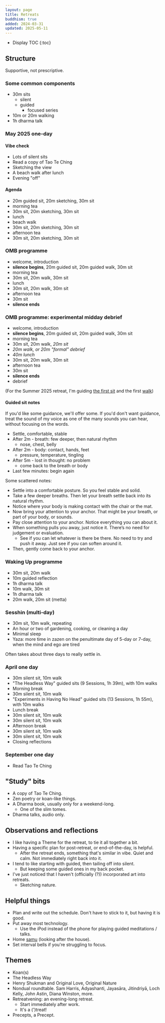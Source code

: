 ```yaml
---
layout: page
title: Retreats
buddhism: true
added: 2024-03-31
updated: 2025-05-11
---
```


* Display TOC
{:toc}

## Structure

Supportive, not prescriptive.

### Some common components

- 30m sits
	- silent
	- guided
		- focused series
- 10m or 20m walking
- 1h dharma talk

### May 2025 one-day

#### Vibe check

- Lots of silent sits
- Read a copy of Tao Te Ching
- Sketching the view
- A beach walk after lunch
- Evening "off"

#### Agenda

- 20m guided sit, 20m sketching, 30m sit
- morning tea
- 30m sit, 20m sketching, 30m sit
- lunch
- beach walk
- 30m sit, 20m sketching, 30m sit
- afternoon tea
- 30m sit, 20m sketching, 30m sit

### OMB programme

- welcome, introduction
- **silence begins**, 20m guided sit, 20m guided walk, 30m sit
- morning tea
- 30m sit, 20m walk, 30m sit
- lunch
- 30m sit, 20m walk, 30m sit
- afternoon tea
- 30m sit
- **silence ends**

### OMB programme: experimental midday debrief

- welcome, introduction
- **silence begins**, 20m guided sit, 20m guided walk, 30m sit
- morning tea
- 30m sit, 20m walk, *20m sit*
- *20m walk, or 20m "formal" debrief*
- *40m lunch*
- 30m sit, 20m walk, 30m sit
- afternoon tea
- 30m sit
- **silence ends**
- debrief

(For the Summer 2025 retreat, I'm guiding [the first sit](#guided-sit-notes) and the first [walk](/thinking/walking-meditation/))

#### Guided sit notes

If you'd like some guidance, we'll offer some. If you'd don't want guidance, treat the sound of my voice as one of the many sounds you can hear, without focusing on the words.

- Settle, comfortable, stable
- After 2m - breath: few deeper, then natural rhythm
	- nose, chest, belly
- After 2m - body: contact, hands, feet
	- pressure, temperature, tingling
- After 5m - lost in thought: no problem
	- come back to the breath or body
- Last few minutes: begin again

Some scattered notes:

- Settle into a comfortable posture. So you feel stable and solid.
- Take a few deeper breaths. Then let your breath settle back into its natural rhythm.
- Notice where your body is making contact with the chair or the mat.
- Now bring your attention to your anchor. That might be your breath, or part of your body, or sounds.
- Pay close attention to your anchor. Notice everything you can about it.
- When something pulls you away, just notice it. There’s no need for judgement or evaluation.
	- See if you can let whatever is there be there. No need to try and push it away. Just see if you can soften around it.
- Then, gently come back to your anchor.

### Waking Up programme

- 30m sit, 20m walk
- 10m guided reflection
- 1h dharma talk
- 10m walk, 30m sit
- 1h dharma talk
- 20m walk, 20m sit (metta)

### Sesshin (multi-day)

- 30m sit, 10m walk, repeating
- An hour or two of gardening, cooking, or cleaning a day
- Minimal sleep
- Yaza: more time in zazen on the penultimate day of 5-day or 7-day, when the mind and ego are tired

Often takes about three days to really settle in.

### April one day

- 30m silent sit, 10m walk
- "The Headless Way" guided sits (9 Sessions, 1h 39m), with 10m walks
- Morning break
- 30m silent sit, 10m walk
- "Experiments in Having No Head" guided sits (13 Sessions, 1h 55m), with 10m walks
- Lunch break
- 30m silent sit, 10m walk
- 30m silent sit, 10m walk
- Afternoon break
- 30m silent sit, 10m walk
- 30m silent sit, 10m walk
- Closing reflections

### September one day

- Read Tao Te Ching

## "Study" bits

- A copy of Tao Te Ching.
- Zen poetry or koan-like things. 
- A Dharma book, usually only for a weekend-long.
	- One of the slim tomes.
- Dharma talks, audio only.

## Observations and reflections

- I like having a Theme for the retreat, to tie it all together a bit.
- Having a specific plan for post-retreat, or end-of-the-day, is helpful.
	- After the retreat ends, something that's similar in vibe. Quiet and calm. Not immediately right back into it.
- I tend to like starting with guided, then tailing off into silent.
	- But keeping some guided ones in my back pocket.
- I've just noticed that I haven't (officially (?)) incorporated art into retreats.
	- Sketching nature.

## Helpful things

- Plan and write out the schedule. Don't have to stick to it, but having it is good.
- Put away most technology.
	- Use the iPod instead of the phone for playing guided meditations / talks.
- Home [samu](https://en.wikipedia.org/wiki/Samu_(Zen)) (looking after the house).
- Set interval bells if you're struggling to focus.

## Themes

- Koan(s)
- The Headless Way
- Henry Shukman and Original Love, Original Nature
- Nondual roundtable. Sam Harris, Adyashanti, Jayasāra, Jitindriyā, Loch Kelly, John Astin, Diana Winston, more.
- Retreatvening: an evening-long retreat.
	- Start immediately after work.
	- It's a (')treat!
- Precepts, a Precept.
